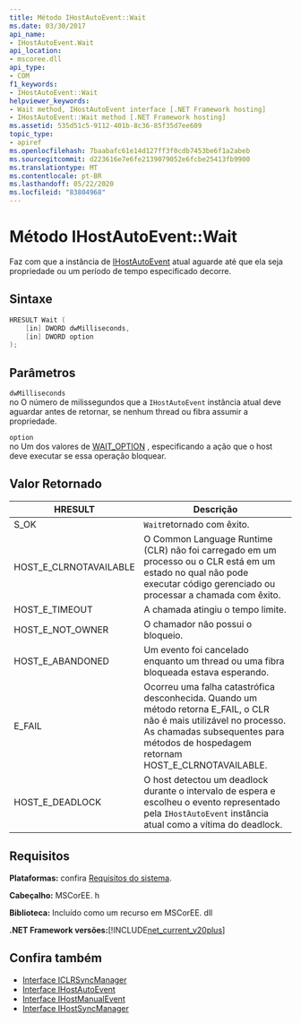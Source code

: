 ```yaml
---
title: Método IHostAutoEvent::Wait
ms.date: 03/30/2017
api_name:
- IHostAutoEvent.Wait
api_location:
- mscoree.dll
api_type:
- COM
f1_keywords:
- IHostAutoEvent::Wait
helpviewer_keywords:
- Wait method, IHostAutoEvent interface [.NET Framework hosting]
- IHostAutoEvent::Wait method [.NET Framework hosting]
ms.assetid: 535d51c5-9112-401b-8c36-85f35d7ee609
topic_type:
- apiref
ms.openlocfilehash: 7baabafc61e14d127ff3f0cdb7453be6f1a2abeb
ms.sourcegitcommit: d223616e7e6fe2139079052e6fcbe25413fb9900
ms.translationtype: MT
ms.contentlocale: pt-BR
ms.lasthandoff: 05/22/2020
ms.locfileid: "83804968"
---
```

# <a name="ihostautoeventwait-method"></a>Método IHostAutoEvent::Wait
Faz com que a instância de [IHostAutoEvent](ihostautoevent-interface.md) atual aguarde até que ela seja propriedade ou um período de tempo especificado decorre.  
  
## <a name="syntax"></a>Sintaxe  
  
```cpp  
HRESULT Wait (  
    [in] DWORD dwMilliseconds,  
    [in] DWORD option  
);  
```  
  
## <a name="parameters"></a>Parâmetros  
 `dwMilliseconds`  
 no O número de milissegundos que a `IHostAutoEvent` instância atual deve aguardar antes de retornar, se nenhum thread ou fibra assumir a propriedade.  
  
 `option`  
 no Um dos valores de [WAIT_OPTION](wait-option-enumeration.md) , especificando a ação que o host deve executar se essa operação bloquear.  
  
## <a name="return-value"></a>Valor Retornado  
  
|HRESULT|Descrição|  
|-------------|-----------------|  
|S_OK|`Wait`retornado com êxito.|  
|HOST_E_CLRNOTAVAILABLE|O Common Language Runtime (CLR) não foi carregado em um processo ou o CLR está em um estado no qual não pode executar código gerenciado ou processar a chamada com êxito.|  
|HOST_E_TIMEOUT|A chamada atingiu o tempo limite.|  
|HOST_E_NOT_OWNER|O chamador não possui o bloqueio.|  
|HOST_E_ABANDONED|Um evento foi cancelado enquanto um thread ou uma fibra bloqueada estava esperando.|  
|E_FAIL|Ocorreu uma falha catastrófica desconhecida. Quando um método retorna E_FAIL, o CLR não é mais utilizável no processo. As chamadas subsequentes para métodos de hospedagem retornam HOST_E_CLRNOTAVAILABLE.|  
|HOST_E_DEADLOCK|O host detectou um deadlock durante o intervalo de espera e escolheu o evento representado pela `IHostAutoEvent` instância atual como a vítima do deadlock.|  
  
## <a name="requirements"></a>Requisitos  
 **Plataformas:** confira [Requisitos do sistema](../../get-started/system-requirements.md).  
  
 **Cabeçalho:** MSCorEE. h  
  
 **Biblioteca:** Incluído como um recurso em MSCorEE. dll  
  
 **.NET Framework versões:**[!INCLUDE[net_current_v20plus](../../../../includes/net-current-v20plus-md.md)]  
  
## <a name="see-also"></a>Confira também

- [Interface ICLRSyncManager](iclrsyncmanager-interface.md)
- [Interface IHostAutoEvent](ihostautoevent-interface.md)
- [Interface IHostManualEvent](ihostmanualevent-interface.md)
- [Interface IHostSyncManager](ihostsyncmanager-interface.md)
